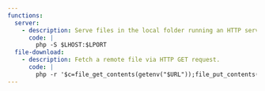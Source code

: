 ```yaml
---
functions:
  server:
    - description: Serve files in the local folder running an HTTP server. This requires PHP version 5.4 or later.
      code: |
        php -S $LHOST:$LPORT
  file-download:
    - description: Fetch a remote file via HTTP GET request.
      code: |
        php -r '$c=file_get_contents(getenv("$URL"));file_put_contents(getenv("$LFILE"), $c);'
---
```


